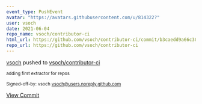 ```yaml
---
event_type: PushEvent
avatar: "https://avatars.githubusercontent.com/u/814322?"
user: vsoch
date: 2021-06-04
repo_name: vsoch/contributor-ci
html_url: https://github.com/vsoch/contributor-ci/commit/b3caedd9a66c38febb790d346995027fb8067527
repo_url: https://github.com/vsoch/contributor-ci
---
```


<a href='https://github.com/vsoch' target='_blank'>vsoch</a> pushed to <a href='https://github.com/vsoch/contributor-ci' target='_blank'>vsoch/contributor-ci</a>

<small>adding first extractor for repos

Signed-off-by: vsoch <vsoch@users.noreply.github.com></small>

<a href='https://github.com/vsoch/contributor-ci/commit/b3caedd9a66c38febb790d346995027fb8067527' target='_blank'>View Commit</a>